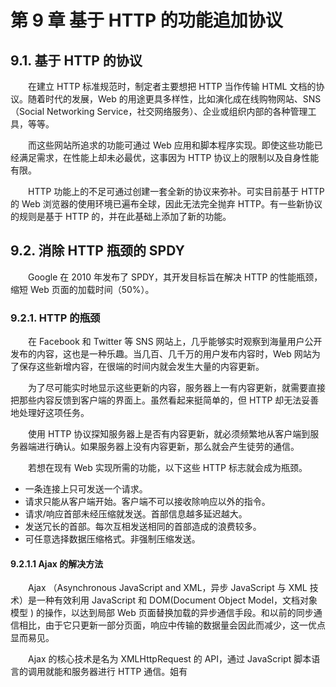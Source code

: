 # 第 9 章 基于 HTTP 的功能追加协议

## 9.1. 基于 HTTP 的协议

　　在建立 HTTP 标准规范时，制定者主要想把 HTTP 当作传输 HTML 文档的协议。随着时代的发展，Web 的用途更具多样性，比如演化成在线购物网站、SNS（Social Networking Service，社交网络服务）、企业或组织内部的各种管理工具，等等。

　　而这些网站所追求的功能可通过 Web 应用和脚本程序实现。即使这些功能已经满足需求，在性能上却未必最优，这事因为 HTTP 协议上的限制以及自身性能有限。

　　HTTP 功能上的不足可通过创建一套全新的协议来弥补。可实目前基于 HTTP 的 Web 浏览器的使用环境已遍布全球，因此无法完全抛弃 HTTP。有一些新协议的规则是基于 HTTP 的，并在此基础上添加了新的功能。

## 9.2. 消除 HTTP 瓶颈的 SPDY

　　Google 在 2010 年发布了 SPDY，其开发目标旨在解决 HTTP 的性能瓶颈，缩短 Web 页面的加载时间（50%）。

### 9.2.1. HTTP 的瓶颈

　　在 Facebook 和 Twitter 等 SNS 网站上，几乎能够实时观察到海量用户公开发布的内容，这也是一种乐趣。当几百、几千万的用户发布内容时，Web 网站为了保存这些新增内容，在很端的时间内就会发生大量的内容更新。

　　为了尽可能实时地显示这些更新的内容，服务器上一有内容更新，就需要直接把那些内容反馈到客户端的界面上。虽然看起来挺简单的，但 HTTP 却无法妥善地处理好这项任务。

　　使用 HTTP 协议探知服务器上是否有内容更新，就必须频繁地从客户端到服务器端进行确认。如果服务器上没有内容更新，那么就会产生徒劳的通信。

　　若想在现有 Web 实现所需的功能，以下这些 HTTP 标志就会成为瓶颈。

* 一条连接上只可发送一个请求。
* 请求只能从客户端开始。客户端不可以接收除响应以外的指令。
* 请求/响应首部未经压缩就发送。首部信息越多延迟越大。
* 发送冗长的首部。每次互相发送相同的首部造成的浪费较多。
* 可任意选择数据压缩格式。非强制压缩发送。

#### 9.2.1.1 Ajax 的解决方法

　　Ajax （Asynchronous JavaScript and XML，异步 JavaScript 与 XML 技术）是一种有效利用 JavaScript 和 DOM(Document Object Model，文档对象模型 ) 的操作，以达到局部 Web 页面替换加载的异步通信手段。和以前的同步通信相比，由于它只更新一部分页面，响应中传输的数据量会因此而减少，这一优点显而易见。

　　Ajax 的核心技术是名为 XMLHttpRequest 的 API，通过 JavaScript 脚本语言的调用就能和服务器进行 HTTP 通信。姐有











